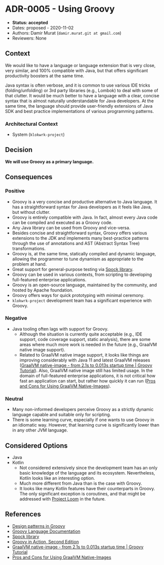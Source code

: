 # ADR-0005 - Using Groovy
* **Status: accepted**
* Dates: proposed - 2020-11-02
* Authors: Damir Murat (`damir.murat.git at gmail.com`)
* Reviewers: None

## Context
We would like to have a language or language extension that is very close, very similar, and 100% compatible with Java, but that offers significant productivity boosters at the same time.

Java syntax is often verbose, and it is common to use various IDE tricks (folding/unfolding) or 3rd party libraries (e.g., Lombok) to deal with some of that clutter. It would be much better to have
a language with a clear, concise syntax that is almost naturally understandable for Java developers. At the same time, the language should provide user-friendly extensions of Java SDK and best
practice implementations of various programming patterns.

### Architectural Context
* System (`klokwrk-project`)

## Decision
**We will use Groovy as a primary language.**

## Consequences
### Positive
* Groovy is a very concise and productive alternative to Java language. It has a straightforward syntax for Java developers as it feels like Java, but without clutter.
* Groovy is entirely compatible with Java. In fact, almost every Java code can be compiled and executed as a Groovy code.
* Any Java library can be used from Groovy and vice-versa.
* Besides concise and straightforward syntax, Groovy offers various extensions to the JDK and implements many best-practice patterns through the use of annotations and AST (Abstract Syntax Tree)
  transformations.
* Groovy is, at the same time, statically compiled and dynamic language, allowing the programmer to tune dynamism as appropriate to the problem at hand.
* Great support for general-purpose testing via [Spock library](http://spockframework.org/spock/docs/2.0-M4/).
* Groovy can be used in various contexts, from scripting to developing full-featured enterprise applications.
* Groovy is an open-source language, maintained by the community, and hosted by Apache foundation.
* Groovy offers ways for quick prototyping with minimal ceremony.
* `klokwrk-project` development team has a significant experience with Groovy.

### Negative
* Java tooling often lags with support for Groovy.
  * Although the situation is currently quite acceptable (e.g., IDE support, code coverage support, static analysis), there are some areas where much more work is needed in the future (e.g., GraalVM
    native image support).
  * Related to GraalVM native image support, it looks like things are improving considerably with Java 11 and latest GraalVM releases
    ([GraalVM native-image - from 2.1s to 0.013s startup time | Groovy Tutorial](https://www.youtube.com/watch?v=RPdugI8eZgo)). Also, GraalVM native image still has limited usage. In the domain of
    full-featured enterprise applications, it is not critical how fast an application can start, but rather how quickly it can run
    ([Pros and Cons for Using GraalVM Native-Images](https://dzone.com/articles/profiling-native-images-in-java)).

### Neutral
* Many non-informed developers perceive Groovy as a strictly dynamic language capable and suitable only for scripting.
* There is some learning curve, especially if one wants to use Groovy in an idiomatic way. However, that learning curve is significantly lower than in any other JVM language.

## Considered Options
* Java
* Kotlin
  * Not considered extensively since the development team has an only basic knowledge of the language and its ecosystem. Nevertheless, Kotlin looks like an interesting option.
  * Much more different from Java than is the case with Groovy.
  * It looks like many Kotlin features have their counterparts in Groovy. The only significant exception is coroutines, and that might be addressed with
    [Project Loom](https://openjdk.java.net/projects/loom/) in the future.

## References
* [Design patterns in Groovy](https://groovy-lang.org/design-patterns.html)
* [Groovy Language Documentation](https://groovy-lang.org/single-page-documentation.html)
* [Spock library](http://spockframework.org/spock/docs/2.0-M4/)
* [Groovy in Action, Second Edition](https://www.manning.com/books/groovy-in-action-second-edition)
* [GraalVM native-image - from 2.1s to 0.013s startup time | Groovy Tutorial](https://www.youtube.com/watch?v=RPdugI8eZgo)
* [Pros and Cons for Using GraalVM Native-Images](https://dzone.com/articles/profiling-native-images-in-java)
